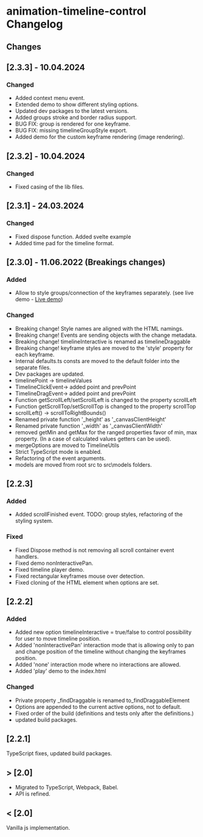 # animation-timeline-control Changelog

## Changes

## [2.3.3] - 10.04.2024

### Changed

- Added context menu event.
- Extended demo to show different styling options.
- Updated dev packages to the latest versions.
- Added groups stroke and border radius support.
- BUG FIX: group is rendered for one keyframe.
- BUG FIX: missing timelineGroupStyle export.
- Added demo for the custom keyframe rendering (image rendering).

## [2.3.2] - 10.04.2024

### Changed

- Fixed casing of the lib files.

## [2.3.1] - 24.03.2024

### Changed

- Fixed dispose function. Added svelte example
- Added time pad for the timeline format.

## [2.3.0] - 11.06.2022 (Breakings changes)

### Added

- Allow to style groups/connection of the keyframes separately.
(see live demo - [Live demo](https://ievgennaida.github.io/animation-timeline-control/))

### Changed

- Breaking change! Style names are aligned with the HTML namings.
- Breaking change! Events are sending objects with the change metadata.
- Breaking change! timelineInteractive is renamed as timelineDraggable
- Breaking change! keyframe styles are moved to the 'style' property for each keyframe.
- Internal defaults.ts consts are moved to the default folder into the separate files.
- Dev packages are updated.
- timelinePoint -> timelineValues
- TimelineClickEvent-> added point and prevPoint
- TimelineDragEvent-> added point and prevPoint
- Function getScrollLeft/setScrollLeft is changed to the property scrollLeft
- Function getScrollTop/setScrollTop is changed to the property scrollTop
- scrollLeft() -> scrollToRightBounds()
- Renamed private function '_height' as '_canvasClientHeight'
- Renamed private function '_width' as '_canvasClientWidth'
- removed getMin and getMax for the ranged properties favor of min, max property. (In a case of calculated values getters can be used).
- mergeOptions are moved to TimelineUtils
- Strict TypeScript mode is enabled.
- Refactoring of the event arguments.
- models are moved from root src to src\models folders.

## [2.2.3]

### Added

- Added scrollFinished event.
TODO: group styles, refactoring of the styling system.

### Fixed

- Fixed Dispose method is not removing all scroll container event handlers.
- Fixed demo nonInteractivePan.
- Fixed timeline player demo.
- Fixed rectangular keyframes mouse over detection.
- Fixed cloning of the HTML element when options are set.

## [2.2.2]

### Added

- Added new option timelineInteractive = true/false to control possibility for user to move timeline position.
- Added 'nonInteractivePan' interaction mode that is allowing only to pan and change position of the timeline without changing the keyframes position.
- Added 'none' interaction mode where no interactions are allowed.
- Added 'play' demo to the index.html

### Changed

- Private property _findDraggable is renamed to_findDraggableElement
- Options are appended to the current active options, not to default.
- Fixed order of the build (definitions and tests only after the definitions.)
- updated build packages.

## [2.2.1]

 TypeScript fixes, updated build packages.

## > [2.0]

- Migrated to TypeScript, Webpack, Babel.
- API is refined.

## < [2.0]

Vanilla js implementation.
